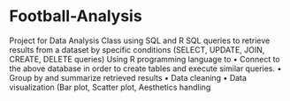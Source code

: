 # Football-Analysis
Project for Data Analysis Class using SQL and R
SQL queries to retrieve results from a dataset by specific conditions (SELECT, UPDATE, JOIN, CREATE, DELETE queries)
Using R programming language to 
• Connect to the above database in order to create tables and execute similar 
queries. 
• Group by and summarize retrieved results
• Data cleaning
• Data visualization (Bar plot, Scatter plot, Aesthetics handling
